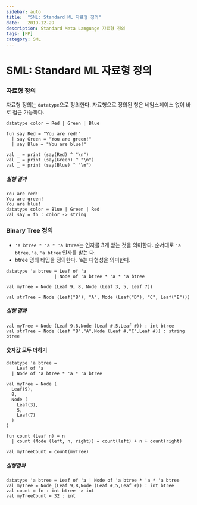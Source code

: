 ```yaml
---
sidebar: auto
title:  "SML: Standard ML 자료형 정의"
date:   2019-12-29
description: Standard Meta Language 자료형 정의
tags: [FP]
category: SML
---
```

# SML: Standard ML 자료형 정의
### 자료형 정의
자료형 정의는 `datatype`으로 정의한다. 자료형으로 정의된 형은 네임스페이스 없이 바로 접근 가능하다.

```
datatype color = Red | Green | Blue

fun say Red = "You are red!"
  | say Green = "You are green!"
  | say Blue = "You are blue!"

val _ = print (say(Red) ^ "\n")
val _ = print (say(Green) ^ "\n")
val _ = print (say(Blue) ^ "\n")
```

##### 실행 결과
```
You are red!
You are green!
You are blue!
datatype color = Blue | Green | Red
val say = fn : color -> string
```

### Binary Tree 정의
- `'a btree * 'a * 'a btree`는 인자를 3개 받는 것을 의미한다. 순서대로 `'a btree`, `'a`, `'a btree` 인자를 받는 다.
- btree 명의 타입을 정의한다. 'a는 다형성을 의미한다.

```
datatype 'a btree = Leaf of 'a
                  | Node of 'a btree * 'a * 'a btree

val myTree = Node (Leaf 9, 8, Node (Leaf 3, 5, Leaf 7))

val strTree = Node (Leaf("B"), "A", Node (Leaf("D"), "C", Leaf("E")))
```

##### 실행 결과
```
val myTree = Node (Leaf 9,8,Node (Leaf #,5,Leaf #)) : int btree
val strTree = Node (Leaf "B","A",Node (Leaf #,"C",Leaf #)) : string btree
```

#### 숫자값 모두 더하기
```
datatype 'a btree = 
    Leaf of 'a
  | Node of 'a btree * 'a * 'a btree

val myTree = Node (
  Leaf(9),
  8,
  Node (
    Leaf(3),
    5,
    Leaf(7)
  )
)

fun count (Leaf n) = n
  | count (Node (left, n, right)) = count(left) + n + count(right)

val myTreeCount = count(myTree)
```

##### 실행결과
```
datatype 'a btree = Leaf of 'a | Node of 'a btree * 'a * 'a btree
val myTree = Node (Leaf 9,8,Node (Leaf #,5,Leaf #)) : int btree
val count = fn : int btree -> int
val myTreeCount = 32 : int
```
